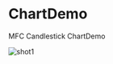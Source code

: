 # ChartDemo
MFC Candlestick ChartDemo

![shot1](https://user-images.githubusercontent.com/37944363/132138787-0b4be661-95c2-42d6-9180-8af6690047f3.png)
